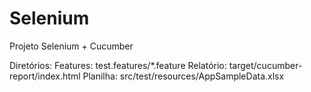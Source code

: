 # Selenium
Projeto Selenium + Cucumber

Diretórios:
Features: test.features/*.feature
Relatório: target/cucumber-report/index.html
Planilha: src/test/resources/AppSampleData.xlsx
